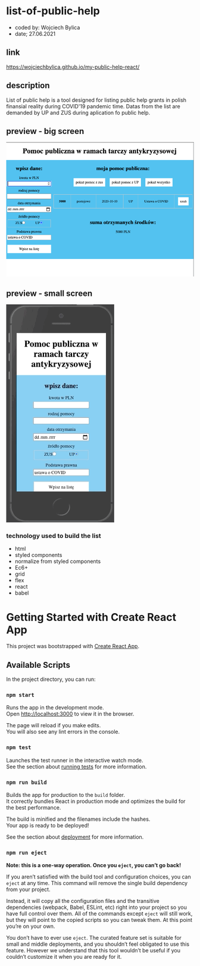 # list-of-public-help
- coded by: Wojciech Bylica
- date; 27.06.2021
## link

 https://wojciechbylica.github.io/my-public-help-react/

 ## description
 
 List of public help is a tool designed for listing public help grants in polish finansial reality during COVID'19 pandemic time. 
 Datas from the list are demanded by UP and ZUS during aplication fo public help.

## preview - big screen
![preview - big screen](/src/images/bigScreenPreview.png)

## preview - small screen
![preview - small screen](/src/images/mobilePreview.gif)

### technology used to build the list

- html
- styled components
- normalize from styled components
- Ec6+
- grid
- flex
- react
- babel
# Getting Started with Create React App

This project was bootstrapped with [Create React App](https://github.com/facebook/create-react-app).

## Available Scripts

In the project directory, you can run:

### `npm start`

Runs the app in the development mode.\
Open [http://localhost:3000](http://localhost:3000) to view it in the browser.

The page will reload if you make edits.\
You will also see any lint errors in the console.

### `npm test`

Launches the test runner in the interactive watch mode.\
See the section about [running tests](https://facebook.github.io/create-react-app/docs/running-tests) for more information.

### `npm run build`

Builds the app for production to the `build` folder.\
It correctly bundles React in production mode and optimizes the build for the best performance.

The build is minified and the filenames include the hashes.\
Your app is ready to be deployed!

See the section about [deployment](https://facebook.github.io/create-react-app/docs/deployment) for more information.

### `npm run eject`

**Note: this is a one-way operation. Once you `eject`, you can’t go back!**

If you aren’t satisfied with the build tool and configuration choices, you can `eject` at any time. This command will remove the single build dependency from your project.

Instead, it will copy all the configuration files and the transitive dependencies (webpack, Babel, ESLint, etc) right into your project so you have full control over them. All of the commands except `eject` will still work, but they will point to the copied scripts so you can tweak them. At this point you’re on your own.

You don’t have to ever use `eject`. The curated feature set is suitable for small and middle deployments, and you shouldn’t feel obligated to use this feature. However we understand that this tool wouldn’t be useful if you couldn’t customize it when you are ready for it.